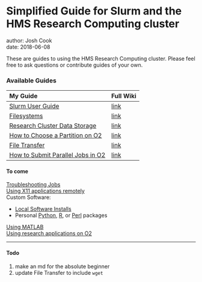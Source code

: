# Simplified Guide for Slurm and the HMS Research Computing cluster
 
author: Josh Cook  
date: 2018-06-08

These are guides to using the HMS Research Computing cluster. Please feel free to ask questions or contribute guides of your own.

### Available Guides

| My Guide | Full Wiki |
|:--|:--|
| [Slurm User Guide](Slurm_User_Guide_notes.md) | [link](https://wiki.rc.hms.harvard.edu/display/O2/Using+Slurm+Basic) |
| [Filesystems](File_Systems.md) | [link](https://wiki.rc.hms.harvard.edu/display/O2/Filesystems) |
| [Research Cluster Data Storage](Research_Cluster_Data_Storage.md) | [link](https://wiki.rc.hms.harvard.edu/display/O2/Research+Cluster+Data+Storage)
| [How to Choose a Partition on O2](How_to_choose_a_partition_in_O2.md) | [link](https://wiki.rc.hms.harvard.edu/display/O2/How+to+choose+a+partition+in+O2) |
| [File Transfer](File_Transfer.md) | [link](https://wiki.rc.hms.harvard.edu/display/O2/File+Transfer) |
|[How to Submit Parallel Jobs in O2](How_To_Submit_Parallel_Jobs_in_O2.md) | [link](https://wiki.rc.hms.harvard.edu/display/O2/How+To+Submit+Parallel+Jobs+in+O2)|

#### To come
[Troubleshooting Jobs](https://wiki.rc.hms.harvard.edu/display/O2/Troubleshooting+Slurm+Jobs)  
[Using X11 applications remotely](https://wiki.rc.hms.harvard.edu/display/O2/Using+X11+Applications+Remotely)  
Custom Software:  

* [Local Software Installs](https://wiki.rc.hms.harvard.edu/display/O2/Local+Software+Installs)
* Personal [Python][], [R][], or [Perl][] packages

[Using MATLAB](https://wiki.rc.hms.harvard.edu:8443/display/O2/Using+MATLAB)  
[Using research applications on O2](https://wiki.rc.hms.harvard.edu/display/O2/Using+Applications+on+O2)  

[Python]: https://wiki.rc.hms.harvard.edu/display/O2/Personal+Python+Packages
[R]: https://wiki.rc.hms.harvard.edu/display/O2/Personal+R+Packages
[Perl]: https://wiki.rc.hms.harvard.edu/display/O2/Personal+Perl+Packages

---

#### Todo

1. make an md for the absolute beginner
2. update File Transfer to include `wget`